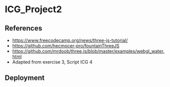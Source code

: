 # ICG_Project2

## References 
* https://www.freecodecamp.org/news/three-js-tutorial/
* https://github.com/hecmocer-pro/fountainThreeJS
* https://github.com/mrdoob/three.js/blob/master/examples/webgl_water.html
*   Adapted from exercise 3, Script ICG 4 

## Deployment
